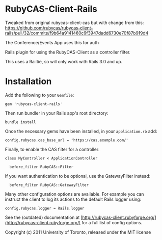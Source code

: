 RubyCAS-Client-Rails
====================

Tweaked from original rubycas-client-cas but with change from this:
https://github.com/rubycas/rubycas-client-rails/pull/32/commits/f9b64a9141460c6f3947dadd6730e70f87b919d4

The Conference/Events App uses this for auth

Rails plugin for using the RubyCAS-Client as a controller filter.

This uses a Railtie, so will only work with Rails 3.0 and up.


Installation
============

Add the following to your `Gemfile`:

    gem 'rubycas-client-rails'
    
Then run bundler in your Rails app's root directory:

    bundle install

Once the necessary gems have been installed, in your `application.rb` add:

    config.rubycas.cas_base_url = 'https://cas.example.com/'
  
Finally, to enable the CAS filter for a controller:

    class MyController < ApplicationController
  
      before_filter RubyCAS::Filter
      
If you want authentication to be optional, use the GatewayFilter instead:

      before_filter RubyCAS::GatewayFilter
  
Many other configuration options are available. For example you can instruct
the client to log its actions to the default Rails logger using:

    config.rubycas.logger = Rails.logger

See the (outdated) documentation at [http://rubycas-client.rubyforge.org/](http://rubycas-client.rubyforge.org/)
for a full list of config options.


Copyright (c) 2011 University of Toronto, released under the MIT license
